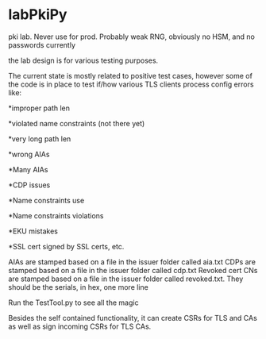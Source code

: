 # labPkiPy
pki lab. Never use for prod.  Probably weak RNG, obviously no HSM, and no passwords currently

the lab design is for various testing purposes. 

The current state is mostly related to positive test cases, however some of the code is in place to test if/how various TLS clients process config errors like:

*improper path len

*violated name constraints (not there yet)

*very long path len

*wrong AIAs

*Many AIAs

*CDP issues

*Name constraints use

*Name constraints violations 

*EKU mistakes 

*SSL cert signed by SSL certs, etc.


AIAs are stamped based on a file in the issuer folder called aia.txt
CDPs are stamped based on a file in the issuer folder called cdp.txt
Revoked cert CNs are stamped based on a file in the issuer folder called revoked.txt. They should be the serials, in hex, one more line

Run the TestTool.py to see all the magic

Besides the self contained functionality, it can create CSRs for TLS and CAs as well as sign incoming CSRs for TLS CAs.


